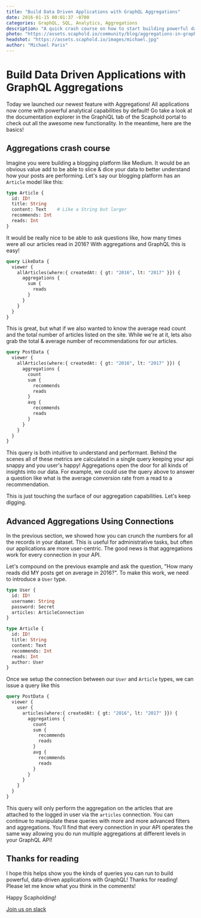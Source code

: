 ```yaml
---
title: "Build Data Driven Applications with GraphQL Aggregations"
date: 2016-01-15 00:01:37 -0700
categories: GraphQL, SQL, Analytics, Aggregations
description: "A quick crash course on how to start building powerful data-driven applications with GraphQL aggregations"
photo: "https://assets.scaphold.io/community/blog/aggregations-in-graphql/BigData.jpg"
headshot: "https://assets.scaphold.io/images/michael.jpg"
author: "Michael Paris"
---
```


# Build Data Driven Applications with GraphQL Aggregations

Today we launched our newest feature with Aggregations! All applications now come with
powerful analytical capabilities by default!
Go take a look at the documentation explorer in the GraphiQL tab of the Scaphold portal to check out
all the awesome new functionality. In the meantime, here are the basics!

## Aggregations crash course

Imagine you were building a blogging platform like Medium. It would be an obvious value add
to be able to slice & dice your data to better understand how your posts are performing. Let's
say our blogging platform has an `Article` model like this:

```graphql
type Article {
  id: ID!
  title: String
  content: Text    # Like a String but larger
  recommends: Int
  reads: Int
}
```

It would be really nice to be able to ask questions like, how many times were all our articles
read in 2016?
With aggregations and GraphQL this is easy!

```graphql
query LikeData {
  viewer {
    allArticles(where:{ createdAt: { gt: "2016", lt: "2017" }}) {
      aggregations {
        sum {
          reads
        }
      }
    }
  }
}
```

This is great, but what if we also wanted to know the average read count and the total number
of articles listed  on the site.
While we're at it, lets also grab the total & average number of recommendations for our articles.

```graphql
query PostData {
  viewer {
    allArticles(where:{ createdAt: { gt: "2016", lt: "2017" }}) {
      aggregations {
        count
        sum {
          recommends
          reads
        }
        avg {
          recommends
          reads
        }
      }
    }
  }
}
```

This query is both intuitive to understand and performant. Behind the scenes all of these
metrics are calculated in a single query keeping your api snappy and you user's happy! Aggregations
open the door for all kinds of insights into our data. For example, we could use the query above
to answer a question like what is the average conversion rate from a read to a recommendation.

This is just touching the surface of our aggregation capabilities. Let's keep digging.

## Advanced Aggregations Using Connections

In the previous section, we showed how you can crunch the numbers for all the records
in your dataset. This is useful for administrative tasks, but often our applications
are more user-centric. The good news is that aggregations work for every connection in
your API.

Let's compound on the previous example and ask the question, "How many reads did MY posts
get on average in 2016?". To make this work, we need to introduce a `User` type.

```graphql
type User {
  id: ID!
  username: String
  password: Secret
  articles: ArticleConnection
}

type Article {
  id: ID!
  title: String
  content: Text
  recommends: Int
  reads: Int
  author: User
}
```

Once we setup the connection between our `User` and `Article` types, we can issue a query like this

```graphql
query PostData {
  viewer {
    user {
      articles(where:{ createdAt: { gt: "2016", lt: "2017" }}) {
        aggregations {
          count
          sum {
            recommends
            reads
          }
          avg {
            recommends
            reads
          }
        }
      }
    }
  }
}
```

This query will only perform the aggregation on the articles that are attached to the logged in
user via the `articles` connection. You can continue to manipulate these queries with more and more
advanced filters and aggregations. You'll find that every connection in your API operates the same
way allowing you do run multiple aggregations at different levels in your GraphQL API!

## Thanks for reading

I hope this helps show you the kinds of queries you can run to build powerful, data-driven
applications with GraphQL! Thanks for reading! Please let me know what you think in the comments!

Happy Scapholding!

[Join us on slack](http://slack.scaphold.io)